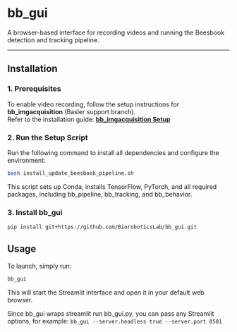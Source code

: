 # **bb_gui**
A browser-based interface for recording videos and running the Beesbook detection and tracking pipeline.

---

## **Installation**

### **1. Prerequisites**
To enable video recording, follow the setup instructions for **bb_imgacquisition** (Basler support branch).  
Refer to the installation guide: **[bb_imgacquisition Setup](https://github.com/BioroboticsLab/bb_imgacquisition/tree/basler-support)**  


### **2. Run the Setup Script**
Run the following command to install all dependencies and configure the environment:

```bash
bash install_update_beesbook_pipeline.sh
```

This script sets up Conda, installs TensorFlow, PyTorch, and all required packages, including bb_pipeline, bb_tracking, and bb_behavior.

### **3. Install bb_gui**
```bash
pip install git+https://github.com/BioroboticsLab/bb_gui.git
```

## Usage

To launch, simply run:

```bash
bb_gui
```

This will start the Streamlit interface and open it in your default web browser.


Since bb_gui wraps streamlit run bb_gui.py, you can pass any Streamlit options, for example:
```bb_gui --server.headless true --server.port 8501```
